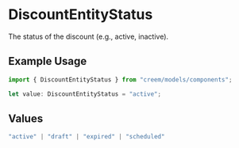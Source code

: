 # DiscountEntityStatus

The status of the discount (e.g., active, inactive).

## Example Usage

```typescript
import { DiscountEntityStatus } from "creem/models/components";

let value: DiscountEntityStatus = "active";
```

## Values

```typescript
"active" | "draft" | "expired" | "scheduled"
```